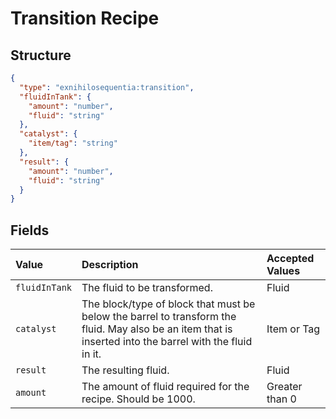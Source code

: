 # Transition Recipe

## Structure

```json
{
  "type": "exnihilosequentia:transition",
  "fluidInTank": {
    "amount": "number",
    "fluid": "string"
  },
  "catalyst": {
    "item/tag": "string"
  },
  "result": {
    "amount": "number",
    "fluid": "string"
  }
}
```

## Fields

| Value         | Description                                                                                                                                              | Accepted Values |
| :------------ | :------------------------------------------------------------------------------------------------------------------------------------------------------- | :-------------- |
| `fluidInTank` | The fluid to be transformed.                                                                                                                             | Fluid           |
| `catalyst`    | The block/type of block that must be below the barrel to transform the fluid. May also be an item that is inserted into the barrel with the fluid in it. | Item or Tag     |
| `result`      | The resulting fluid.                                                                                                                                     | Fluid           |
| `amount`      | The amount of fluid required for the recipe. Should be 1000.                  | Greater than 0  |